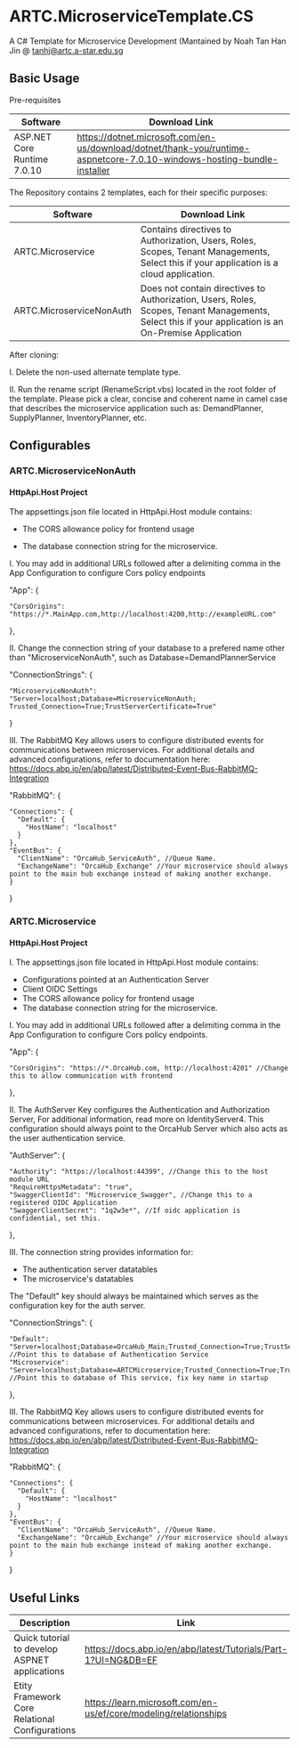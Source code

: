# ARTC.MicroserviceTemplate.CS
A C# Template for Microservice Development (Mantained by Noah Tan Han Jin @ tanhj@artc.a-star.edu.sg 

## Basic Usage

Pre-requisites

Software  | Download Link
------------- | -------------
ASP.NET Core Runtime 7.0.10 | https://dotnet.microsoft.com/en-us/download/dotnet/thank-you/runtime-aspnetcore-7.0.10-windows-hosting-bundle-installer


The Repository contains 2 templates, each for their specific purposes:

Software  | Download Link
------------- | -------------
ARTC.Microservice | Contains directives to Authorization, Users, Roles, Scopes, Tenant Managements, Select this if your application is a cloud application.
ARTC.MicroserviceNonAuth | Does not contain directives to Authorization, Users, Roles, Scopes, Tenant Managements, Select this if your application is an On-Premise Application

After cloning:

I. Delete the non-used alternate template type.

II. Run the rename script (RenameScript.vbs) located in the root folder of the template. 
Please pick a clear, concise and coherent name in camel case that describes the microservice application such as:
DemandPlanner, SupplyPlanner, InventoryPlanner, etc.

##
## Configurables

### ARTC.MicroserviceNonAuth

#### HttpApi.Host Project
 

The appsettings.json file located in HttpApi.Host module contains:
- The CORS allowance policy for frontend usage

- The database connection string for the microservice.



I. You may add in additional URLs followed after a delimiting comma in the App Configuration
to configure Cors policy endpoints

  "App": 
  {

    "CorsOrigins": "https://*.MainApp.com,http://localhost:4200,http://exampleURL.com" 
    
}, 


II. Change the connection string of your database to a prefered name other than "MicroserviceNonAuth", such as Database=DemandPlannerService 

  "ConnectionStrings": {

    "MicroserviceNonAuth": 
    "Server=localhost;Database=MicroserviceNonAuth;       
    Trusted_Connection=True;TrustServerCertificate=True"
  }

III. The RabbitMQ Key allows users to configure distributed events for communications between microservices. For additional details and advanced configurations, refer to documentation here: https://docs.abp.io/en/abp/latest/Distributed-Event-Bus-RabbitMQ-Integration

"RabbitMQ": {

    "Connections": {
      "Default": {
        "HostName": "localhost"
      }
    },
    "EventBus": {
      "ClientName": "OrcaHub_ServiceAuth", //Queue Name.
      "ExchangeName": "OrcaHub_Exchange" //Your microservice should always point to the main hub exchange instead of making another exchange.
    }
  }

### ARTC.Microservice 

#### HttpApi.Host Project
 

I. The appsettings.json file located in HttpApi.Host module contains:
- Configurations pointed at an Authentication Server
- Client OIDC Settings
- The CORS allowance policy for frontend usage
- The database connection string for the microservice.

I. You may add in additional URLs followed after a delimiting comma in the App Configuration
to configure Cors policy endpoints.

  "App": {

    "CorsOrigins": "https://*.OrcaHub.com, http://localhost:4201" //Change this to allow communication with frontend 
  },
  
II. The AuthServer Key configures the Authentication and Authorization Server, For additional information, read more on IdentityServer4.
This configuration should always point to the OrcaHub Server which also acts as the user authentication service.

  "AuthServer": {

    "Authority": "https://localhost:44399", //Change this to the host module URL
    "RequireHttpsMetadata": "true",
    "SwaggerClientId": "Microservice_Swagger", //Change this to a registered OIDC Application
    "SwaggerClientSecret": "1q2w3e*", //If oidc application is confidential, set this.
  },


III. The connection string provides information for:

- The authentication server datatables
- The microservice's datatables

The "Default" key should always be maintained which serves as the configuration key for the auth server. 

"ConnectionStrings": {

    "Default": "Server=localhost;Database=OrcaHub_Main;Trusted_Connection=True;TrustServerCertificate=True", //Point this to database of Authentication Service
    "Microservice": "Server=localhost;Database=ARTCMicroservice;Trusted_Connection=True;TrustServerCertificate=True" //Point this to database of This service, fix key name in startup
  },


III. The RabbitMQ Key allows users to configure distributed events for communications between microservices. For additional details and advanced configurations, refer to documentation here: https://docs.abp.io/en/abp/latest/Distributed-Event-Bus-RabbitMQ-Integration

"RabbitMQ": {

    "Connections": {
      "Default": {
        "HostName": "localhost"
      }
    },
    "EventBus": {
      "ClientName": "OrcaHub_ServiceAuth", //Queue Name.
      "ExchangeName": "OrcaHub_Exchange" //Your microservice should always point to the main hub exchange instead of making another exchange.
    }
  }


## Useful Links

Description  | Link
------------- | -------------
Quick tutorial to develop ASPNET applications | https://docs.abp.io/en/abp/latest/Tutorials/Part-1?UI=NG&DB=EF
Etity Framework Core Relational Configurations | https://learn.microsoft.com/en-us/ef/core/modeling/relationships
